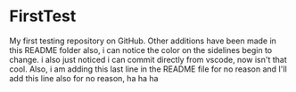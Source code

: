 # FirstTest

My first testing repository on GitHub.
Other additions have been made in this README folder
also, i can notice the color on the sidelines begin to change.
i also just noticed i can commit directly from vscode, now isn't that cool.
Also, i am adding this last line in the README file for no reason
and I'll add this line also for no reason, ha ha ha
